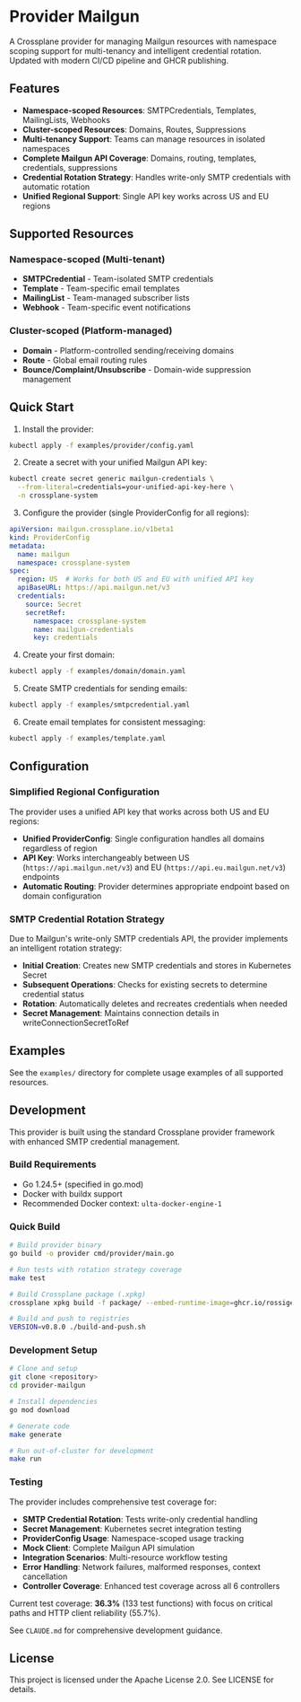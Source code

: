 # Provider Mailgun

A Crossplane provider for managing Mailgun resources with namespace scoping support for multi-tenancy and intelligent credential rotation. Updated with modern CI/CD pipeline and GHCR publishing.

## Features

- **Namespace-scoped Resources**: SMTPCredentials, Templates, MailingLists, Webhooks
- **Cluster-scoped Resources**: Domains, Routes, Suppressions
- **Multi-tenancy Support**: Teams can manage resources in isolated namespaces
- **Complete Mailgun API Coverage**: Domains, routing, templates, credentials, suppressions
- **Credential Rotation Strategy**: Handles write-only SMTP credentials with automatic rotation
- **Unified Regional Support**: Single API key works across US and EU regions

## Supported Resources

### Namespace-scoped (Multi-tenant)
- **SMTPCredential** - Team-isolated SMTP credentials
- **Template** - Team-specific email templates
- **MailingList** - Team-managed subscriber lists
- **Webhook** - Team-specific event notifications

### Cluster-scoped (Platform-managed)
- **Domain** - Platform-controlled sending/receiving domains
- **Route** - Global email routing rules
- **Bounce/Complaint/Unsubscribe** - Domain-wide suppression management

## Quick Start

1. Install the provider:
```bash
kubectl apply -f examples/provider/config.yaml
```

2. Create a secret with your unified Mailgun API key:
```bash
kubectl create secret generic mailgun-credentials \
  --from-literal=credentials=your-unified-api-key-here \
  -n crossplane-system
```

3. Configure the provider (single ProviderConfig for all regions):
```yaml
apiVersion: mailgun.crossplane.io/v1beta1
kind: ProviderConfig
metadata:
  name: mailgun
  namespace: crossplane-system
spec:
  region: US  # Works for both US and EU with unified API key
  apiBaseURL: https://api.mailgun.net/v3
  credentials:
    source: Secret
    secretRef:
      namespace: crossplane-system
      name: mailgun-credentials
      key: credentials
```

4. Create your first domain:
```bash
kubectl apply -f examples/domain/domain.yaml
```

5. Create SMTP credentials for sending emails:
```bash
kubectl apply -f examples/smtpcredential.yaml
```

6. Create email templates for consistent messaging:
```bash
kubectl apply -f examples/template.yaml
```

## Configuration

### Simplified Regional Configuration

The provider uses a unified API key that works across both US and EU regions:

- **Unified ProviderConfig**: Single configuration handles all domains regardless of region
- **API Key**: Works interchangeably between US (`https://api.mailgun.net/v3`) and EU (`https://api.eu.mailgun.net/v3`) endpoints
- **Automatic Routing**: Provider determines appropriate endpoint based on domain configuration

### SMTP Credential Rotation Strategy

Due to Mailgun's write-only SMTP credentials API, the provider implements an intelligent rotation strategy:

- **Initial Creation**: Creates new SMTP credentials and stores in Kubernetes Secret
- **Subsequent Operations**: Checks for existing secrets to determine credential status
- **Rotation**: Automatically deletes and recreates credentials when needed
- **Secret Management**: Maintains connection details in writeConnectionSecretToRef

## Examples

See the `examples/` directory for complete usage examples of all supported resources.

## Development

This provider is built using the standard Crossplane provider framework with enhanced SMTP credential management.

### Build Requirements
- Go 1.24.5+ (specified in go.mod)
- Docker with buildx support
- Recommended Docker context: `ulta-docker-engine-1`

### Quick Build
```bash
# Build provider binary
go build -o provider cmd/provider/main.go

# Run tests with rotation strategy coverage
make test

# Build Crossplane package (.xpkg)
crossplane xpkg build -f package/ --embed-runtime-image=ghcr.io/rossigee/provider-mailgun:v0.8.0

# Build and push to registries
VERSION=v0.8.0 ./build-and-push.sh
```

### Development Setup
```bash
# Clone and setup
git clone <repository>
cd provider-mailgun

# Install dependencies
go mod download

# Generate code
make generate

# Run out-of-cluster for development
make run
```

### Testing

The provider includes comprehensive test coverage for:
- **SMTP Credential Rotation**: Tests write-only credential handling
- **Secret Management**: Kubernetes secret integration testing
- **ProviderConfig Usage**: Namespace-scoped usage tracking
- **Mock Client**: Complete Mailgun API simulation
- **Integration Scenarios**: Multi-resource workflow testing
- **Error Handling**: Network failures, malformed responses, context cancellation
- **Controller Coverage**: Enhanced test coverage across all 6 controllers

Current test coverage: **36.3%** (133 test functions) with focus on critical paths and HTTP client reliability (55.7%).

See `CLAUDE.md` for comprehensive development guidance.

## License

This project is licensed under the Apache License 2.0. See LICENSE for details.
